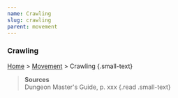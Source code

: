 ```yaml
---
name: Crawling
slug: crawling
parent: movement
---
```

### Crawling
[Home](dm-operations-center) > [Movement](movement) > Crawling {.small-text}



> **Sources** <br/>
> Dungeon Master's Guide, p. xxx
{.read .small-text}